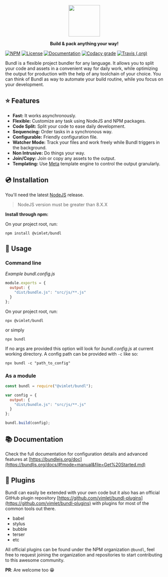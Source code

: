 <p align="center">
<a href="https://bundljs.org">
<img src="https://bundljs.org/img/bundl-logo.png" height="100"></img>
</a>
</p>

<p align="center">
<strong>Build & pack anything your way!</strong>
</p>


[![NPM](https://img.shields.io/npm/v/@vimlet/bundl?style=flat-square&logo=npm)](https://www.npmjs.com/package/@vimlet/bundl)
[![License](https://img.shields.io/github/license/vimlet/bundl.svg?style=flat-square)](https://github.com/vimlet/bundl/blob/master/LICENSE)
[![Documentation](https://img.shields.io/badge/url-documentation-green?style=flat-square)](https://bundljs.org/docs/#!mode=manual&file=Get%20Started.md)
[![Codacy grade](https://img.shields.io/codacy/grade/047c241c4b4541769679c4ca4d593eb3.svg?style=flat-square&logo=codacy)](https://app.codacy.com/app/vimlet/bundl)
[![Travis (.org)](https://img.shields.io/travis/vimlet/bundl/master?style=flat-square&logo=travis)](https://travis-ci.org/vimlet/bundl)


Bundl is a flexible project bundler for any language. It allows you to split your code and assets in a convenient way for daily work, while optimizing the output for production with the help of any toolchain of your choice.
You can think of Bundl as way to automate your build routine, while you focus on your development.

## ⭐ Features

* **Fast:** It works asynchronously.
* **Flexible:** Customize any task using NodeJS and NPM packages. 
* **Code Split:** Split your code to ease daily development.
* **Sequencing:** Order tasks in a synchronous way.
* **Configurable:** Friendly configuration file.
* **Watcher Mode:** Track your files and work freely while Bundl triggers in the background.
* **Non Intrusive:** Do things your way.
* **Join/Copy:** Join or copy any assets to the output.
* **Templating:** Use [Meta](https://github.com/vimlet/vimlet-meta) template engine to control the output granularly.

## 💿 Installation

You'll need the latest [NodeJS](https://NodeJS.org) release.

> NodeJS version must be greater than 8.X.X


**Install through npm:**

On your project root, run:

```npm install @vimlet/bundl```

## 🔮 Usage

### Command line

*Example bundl.config.js*
```javascript
module.exports = {
  output: {
    "dist/bundle.js": "src/js/**.js"
  }
};
```

On your project root, run:

```npx @vimlet/bundl```

or simply 

```npx bundl```

If no args are provided this option will look for *bundl.config.js* at current working directory.
A config path can be provided with `-c` like so:

```npx bundl -c "path_to_config"```

### As a module

```javascript
const bundl = require("@vimlet/bundl");

var config = {
  output: {
    "dist/bundle.js": "src/js/**.js"
  }
};

bundl.build(config);
```

## 📚 Documentation

Check the full documentation for configuration details and advanced features at [https://bundlejs.org/doc](https://bundljs.org/docs/#!mode=manual&file=Get%20Started.md)

## 🔌 Plugins

Bundl can easily be extended with your own code but it also has an official  GitHub plugin repository [https://github.com/vimlet/bundl-plugins](https://github.com/vimlet/bundl-plugins) with plugins for most of the common tools out there.

- babel
- stylus
- bubble
- terser
- etc

 All official plugins can be found under the NPM organization `@bundl`, feel free to request joining the organization and repositories to start contributing to this awesome community.

 **PR**: Are welcome too 😁
